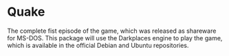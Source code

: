 Quake
=====

The complete fist episode of the game, which was released as shareware for MS-DOS.
This package will use the Darkplaces engine to play the game, which is available in the
official Debian and Ubuntu repositories.

